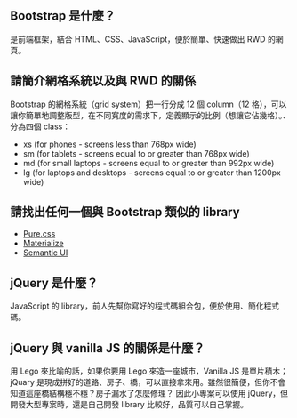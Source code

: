 ## Bootstrap 是什麼？

是前端框架，結合 HTML、CSS、JavaScript，便於簡單、快速做出 RWD 的網頁。

## 請簡介網格系統以及與 RWD 的關係

Bootstrap 的網格系統（grid system）把一行分成 12 個 column（12 格），可以讓你簡單地調整版型，在不同寬度的需求下，定義顯示的比例（想讓它佔幾格）。、分為四個 class：

* xs (for phones - screens less than 768px wide)
* sm (for tablets - screens equal to or greater than 768px wide)
* md (for small laptops - screens equal to or greater than 992px wide)
* lg (for laptops and desktops - screens equal to or greater than 1200px wide)

## 請找出任何一個與 Bootstrap 類似的 library

* [Pure.css](https://purecss.io/)
* [Materialize](http://materializecss.com/)
* [Semantic UI](https://semantic-ui.com/)

## jQuery 是什麼？

JavaScript 的 library，前人先幫你寫好的程式碼組合包，便於使用、簡化程式碼。

## jQuery 與 vanilla JS 的關係是什麼？

用 Lego 來比喻的話，如果你要用 Lego 來造一座城市，Vanilla JS 是單片積木；
jQuary 是現成拼好的道路、房子、橋，可以直接拿來用。雖然很簡便，但你不會知道這座橋結構穩不穩？房子漏水了怎麼修理？
因此小專案可以使用 jQuery，但開發大型專案時，還是自己開發 library 比較好，品質可以自己掌握。
